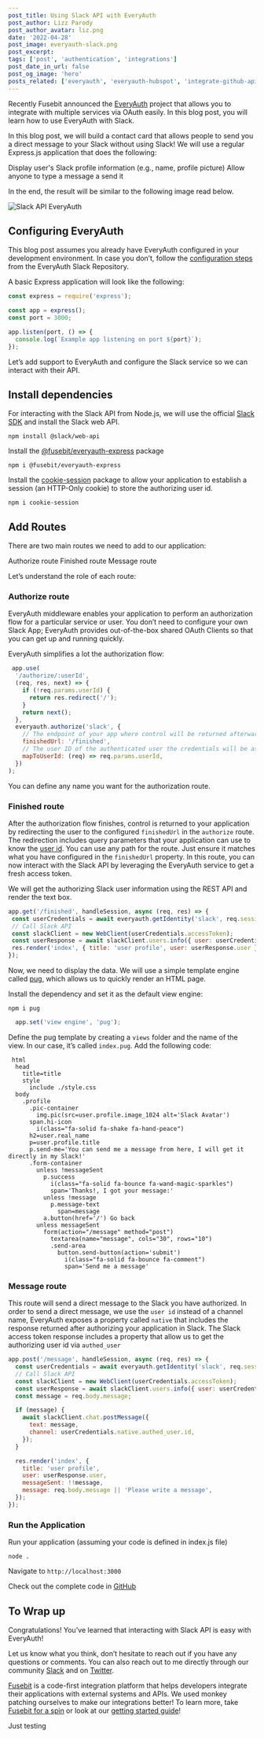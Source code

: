 ```yaml
---
post_title: Using Slack API with EveryAuth
post_author: Lizz Parody
post_author_avatar: liz.png
date: '2022-04-28'
post_image: everyauth-slack.png
post_excerpt: 
tags: ['post', 'authentication', 'integrations']
post_date_in_url: false
post_og_image: 'hero'
posts_related: ['everyauth', 'everyauth-hubspot', 'integrate-github-api-everyauth']
---
```


Recently Fusebit announced the [EveryAuth](https://fusebit.io/blog/everyauth/?utm_source=fusebit.io&utm_medium=referral&utm_campaign=none) project that allows you to integrate with multiple services via OAuth easily. In this blog post, you will learn how to use EveryAuth with Slack.

In this blog post, we will build a contact card that allows people to send you a direct message to your Slack without using Slack!
We will use a regular Express.js application that does the following:

Display user's Slack profile information (e.g., name, profile picture)
Allow anyone to type a message a send it

In the end, the result will be similar to the following image read below.

![Slack API EveryAuth](blog-everyauth-slack.png 'Slack API EveryAuth')

## Configuring EveryAuth

This blog post assumes you already have EveryAuth configured in your development environment. In case you don’t, follow the [configuration steps](https://github.com/fusebit/everyauth-express#getting-started) from the EveryAuth Slack Repository.

A basic Express application will look like the following:

```javascript
const express = require('express');

const app = express();
const port = 3000;

app.listen(port, () => {
  console.log(`Example app listening on port ${port}`);
});
```

Let’s add support to EveryAuth and configure the Slack service so we can interact with their API.

## Install dependencies

For interacting with the Slack API from Node.js, we will use the official [Slack SDK](https://www.npmjs.com/package/@slack/web-api) and install the Slack web API.


```shell
npm install @slack/web-api
```

Install the [@fusebit/everyauth-express](https://www.npmjs.com/package/@fusebit/everyauth-express) package

```shell
npm i @fusebit/everyauth-express
```

Install the [cookie-session](https://www.npmjs.com/package/cookie-session) package to allow your application to establish a session (an HTTP-Only cookie) to store the authorizing user id.

```shell
npm i cookie-session
```
## Add Routes

There are two main routes we need to add to our application:

Authorize route
Finished route
Message route

Let’s understand the role of each route:
### Authorize route

EveryAuth middleware enables your application to perform an authorization flow for a particular service or user. You don’t need to configure your own Slack App; EveryAuth provides out-of-the-box shared OAuth Clients so that you can get up and running quickly.

EveryAuth simplifies a lot the authorization flow:

```javascript
 app.use(
  '/authorize/:userId',
  (req, res, next) => {
    if (!req.params.userId) {
      return res.redirect('/');
    }
    return next();
  },
  everyauth.authorize('slack', {
    // The endpoint of your app where control will be returned afterwards
    finishedUrl: '/finished',
    // The user ID of the authenticated user the credentials will be associated with
    mapToUserId: (req) => req.params.userId,
  })
);
```

You can define any name you want for the authorization route.

### Finished route

After the authorization flow finishes, control is returned to your application by redirecting the user to the configured `finishedUrl` in the `authorize` route.
The redirection includes query parameters that your application can use to know the [user id](https://github.com/fusebit/everyauth-express#parameters---2).
You can use any path for the route. Just ensure it matches what you have configured in the `finishedUrl` property.
In this route, you can now interact with the Slack API by leveraging the EveryAuth service to get a fresh access token.
 
We will get the authorizing Slack user information using the REST API and render the text box.

```javascript
app.get('/finished', handleSession, async (req, res) => {
 const userCredentials = await everyauth.getIdentity('slack', req.session.userId);
 // Call Slack API
 const slackClient = new WebClient(userCredentials.accessToken);
 const userResponse = await slackClient.users.info({ user: userCredentials.native.authed_user.id });
 res.render('index', { title: 'user profile', user: userResponse.user });
});

```

Now, we need to display the data. We will use a simple template engine called [pug](https://www.npmjs.com/package/pug), which allows us to quickly render an HTML page.

Install the dependency and set it as the default view engine:

```shell
npm i pug
```

```javascript
  app.set('view engine', 'pug');
```

Define the pug template by creating a `views` folder and the name of the view. In our case, it’s called `index.pug`. Add the following code:

```pug
 html
  head
    title=title
    style
      include ./style.css
  body
    .profile
      .pic-container
        img.pic(src=user.profile.image_1024 alt='Slack Avatar')
      span.hi-icon
        i(class="fa-solid fa-shake fa-hand-peace")
      h2=user.real_name
      p=user.profile.title
      p.send-me='You can send me a message from here, I will get it directly in my Slack!'
      .form-container
        unless !messageSent
          p.success
            i(class="fa-solid fa-bounce fa-wand-magic-sparkles")
            span='Thanks!, I got your message:'
          unless !message
            p.message-text
              span=message
          a.button(href='/') Go back
        unless messageSent
          form(action="/message" method="post")
            textarea(name="message", cols="30", rows="10")
            .send-area
              button.send-button(action='submit')
                i(class="fa-solid fa-bounce fa-comment")
                span='Send me a message'
```

### Message route

This route will send a direct message to the Slack you have authorized.
In order to send a direct message, we use the `user id` instead of a channel name, EveryAuth exposes a property called `native` that includes the response returned after authorizing your application in Slack. The Slack access token response includes a property that allow us to get the authorizing user id via `authed_user`

```javascript
app.post('/message', handleSession, async (req, res) => {
  const userCredentials = await everyauth.getIdentity('slack', req.session.userId);
  // Call Slack API
  const slackClient = new WebClient(userCredentials.accessToken);
  const userResponse = await slackClient.users.info({ user: userCredentials.native.authed_user.id });
  const message = req.body.message;

  if (message) {
    await slackClient.chat.postMessage({
      text: message,
      channel: userCredentials.native.authed_user.id,
    });
  }

  res.render('index', {
    title: 'user profile',
    user: userResponse.user,
    messageSent: !!message,
    message: req.body.message || 'Please write a message',
  });
});
```
### Run the Application

Run your application (assuming your code is defined in index.js file)

```shell
node .
```

Navigate to `http://localhost:3000`

Check out the complete code in [GitHub](https://github.com/fusebit/everyauth-express/tree/main/examples/slack)

## To Wrap up
Congratulations! You’ve learned that interacting with Slack API is easy with EveryAuth!

Let us know what you think, don’t hesitate to reach out if you have any questions or comments. You can also reach out to me directly through our community [Slack](https://join.slack.com/t/fusebitio/shared_invite/zt-qe7uidtf-4cs6OgaomFVgAF_fQZubfg) and on [Twitter](https://twitter.com/LizzParody).


[Fusebit](https://fusebit.io) is a code-first integration platform that helps developers integrate their applications with external systems and APIs. We used monkey patching ourselves to make our integrations better! To learn more, take [Fusebit for a spin](https://manage.fusebit.io/signuputm_source=fusebit.io&amp;utm_medium=referral&amp;utm_campaign=blog&amp;utm_content=using-github-with-everyauth) or look at our [getting started guide](https://developer.fusebit.io/docs/getting-started)!

Just testing